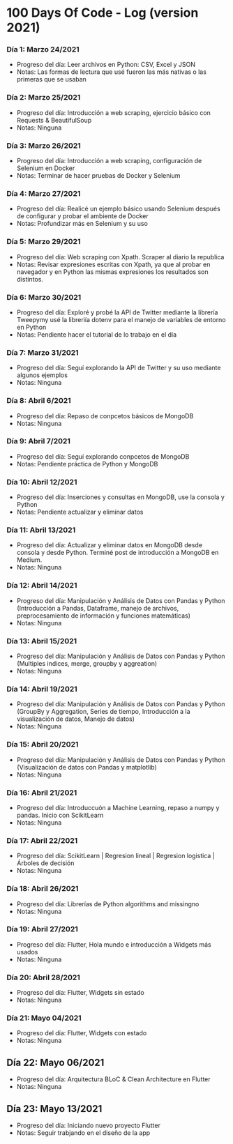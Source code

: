 # 100 Days Of Code - Log (version 2021)

### Día 1: Marzo 24/2021
- Progreso del día: Leer archivos en Python: CSV, Excel y JSON
- Notas: Las formas de lectura que usé fueron las más nativas o las primeras que se usaban

### Día 2: Marzo 25/2021
- Progreso del día: Introducción a web scraping, ejercicio básico con Requests & BeautifulSoup
- Notas: Ninguna

### Día 3: Marzo 26/2021
- Progreso del día: Introducción a web scraping, configuración de Selenium en Docker
- Notas: Terminar de hacer pruebas de Docker y Selenium

### Día 4: Marzo 27/2021
- Progreso del día: Realicé un ejemplo básico usando Selenium después de configurar y probar el ambiente de Docker
- Notas: Profundizar más en Selenium y su uso

### Día 5: Marzo 29/2021
- Progreso del día: Web scraping con Xpath. Scraper al diario la republica
- Notas: Revisar expresiones escritas con Xpath, ya que al probar en navegador y en Python las mismas expresiones los resultados son distintos.

### Día 6: Marzo 30/2021
- Progreso del día: Exploré y probé la API de Twitter mediante la librería Tweepymy usé la libreriía dotenv para el manejo de variables de entorno en Python
- Notas: Pendiente hacer el tutorial de lo trabajo en el día

### Día 7: Marzo 31/2021
- Progreso del día: Seguí explorando la API de Twitter y su uso mediante algunos ejemplos
- Notas: Ninguna

### Día 8: Abril 6/2021
- Progreso del día: Repaso de conpcetos básicos de MongoDB
- Notas: Ninguna

### Día 9: Abril 7/2021
- Progreso del día: Seguí explorando conpcetos de MongoDB
- Notas: Pendiente práctica de Python y MongoDB

### Día 10: Abril 12/2021
- Progreso del día: Inserciones y consultas en MongoDB, use la consola y Python
- Notas: Pendiente actualizar y eliminar datos

### Día 11: Abril 13/2021
- Progreso del día: Actualizar y eliminar datos en MongoDB desde consola y desde Python. Terminé post de introducción a MongoDB en Medium.
- Notas: Ninguna

### Día 12: Abril 14/2021
- Progreso del día: Manipulación y Análisis de Datos con Pandas y Python (Introducción a Pandas, Dataframe, manejo de archivos, preprocesamiento de información y funciones matemáticas)
- Notas: Ninguna

### Día 13: Abril 15/2021
- Progreso del día: Manipulación y Análisis de Datos con Pandas y Python (Multiples indices, merge, groupby y aggreation)
- Notas: Ninguna

### Día 14: Abril 19/2021
- Progreso del día: Manipulación y Análisis de Datos con Pandas y Python (GroupBy y Aggregation, Series de tiempo, Introducción a la visualización de datos, Manejo de datos)
- Notas: Ninguna

### Día 15: Abril 20/2021
- Progreso del día: Manipulación y Análisis de Datos con Pandas y Python (Visualización de datos con Pandas y matplotlib)
- Notas: Ninguna

### Día 16: Abril 21/2021
- Progreso del día: Introduccuón a Machine Learning, repaso a numpy y pandas. Inicio con ScikitLearn
- Notas: Ninguna

### Día 17: Abril 22/2021
- Progreso del día: ScikitLearn | Regresion lineal | Regresion logistica | Árboles de decisión
- Notas: Ninguna

### Día 18: Abril 26/2021
- Progreso del día: Librerías de Python algorithms and missingno
- Notas: Ninguna

### Día 19: Abril 27/2021
- Progreso del día: Flutter, Hola mundo e introducción a Widgets más usados
- Notas: Ninguna

### Día 20: Abril 28/2021
- Progreso del día: Flutter, Widgets sin estado
- Notas: Ninguna

### Día 21: Mayo 04/2021
- Progreso del día: Flutter, Widgets con estado
- Notas: Ninguna

## Día 22: Mayo 06/2021
- Progreso del día: Arquitectura BLoC & Clean Architecture en Flutter
- Notas: Ninguna

## Día 23: Mayo 13/2021
- Progreso del día: Iniciando nuevo proyecto Flutter
- Notas: Seguir trabjando en el diseño de la app
